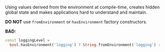 Using values derived from the environment at compile-time, creates
hidden global state and makes applications hard to understand and maintain.

**DO NOT** use `fromEnvironment` or `hasEnvironment` factory constructors.

**BAD:**
```dart
const loggingLevel =
  bool.hasEnvironment('logging') ? String.fromEnvironment('logging') : null;
```

